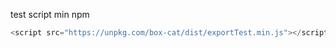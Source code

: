test script min npm

```js
<script src="https://unpkg.com/box-cat/dist/exportTest.min.js"></script>
```
